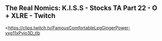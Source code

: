 ## The Real Nomics: K.I.S.S - Stocks TA Part 22 - O + XLRE - Twitch
<https://clips.twitch.tv/FamousComfortableLegGingerPower-vxg11xPvjo3D_tlb>
